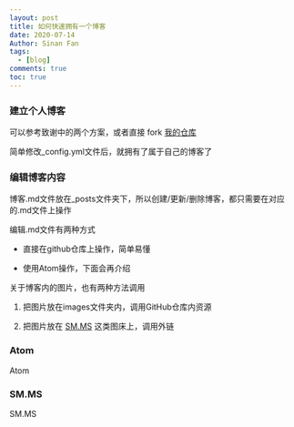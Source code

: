 ```yaml
---
layout: post
title: 如何快速拥有一个博客
date: 2020-07-14
Author: Sinan Fan
tags:
  - [blog]
comments: true
toc: true
---
```


### 建立个人博客

可以参考致谢中的两个方案，或者直接 fork [我的仓库](https://github.com/funnyseaman/funnyseaman.github.io)

简单修改_config.yml文件后，就拥有了属于自己的博客了


### 编辑博客内容

博客.md文件放在_posts文件夹下，所以创建/更新/删除博客，都只需要在对应的.md文件上操作

编辑.md文件有两种方式

+ 直接在github仓库上操作，简单易懂

+ 使用Atom操作，下面会再介绍

关于博客内的图片，也有两种方法调用

1. 把图片放在images文件夹内，调用GitHub仓库内资源

2. 把图片放在 [SM.MS](https://sm.ms/) 这类图床上，调用外链

### Atom

Atom

### SM.MS

SM.MS
